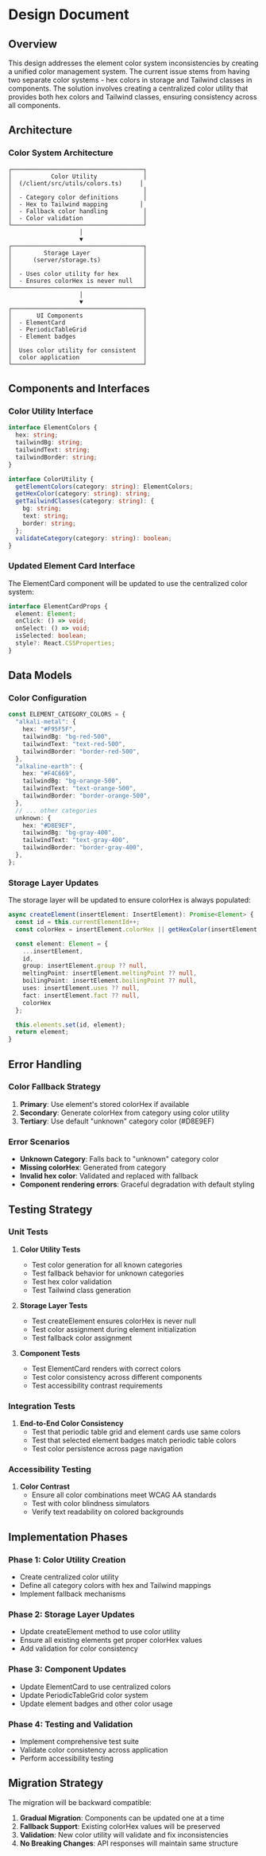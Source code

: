 # Design Document

## Overview

This design addresses the element color system inconsistencies by creating a unified color management system. The current issue stems from having two separate color systems - hex colors in storage and Tailwind classes in components. The solution involves creating a centralized color utility that provides both hex colors and Tailwind classes, ensuring consistency across all components.

## Architecture

### Color System Architecture

```
┌─────────────────────────────────────┐
│           Color Utility             │
│  (/client/src/utils/colors.ts)     │
│                                     │
│  - Category color definitions       │
│  - Hex to Tailwind mapping         │
│  - Fallback color handling          │
│  - Color validation                 │
└─────────────────────────────────────┘
                    │
                    ▼
┌─────────────────────────────────────┐
│         Storage Layer               │
│      (server/storage.ts)            │
│                                     │
│  - Uses color utility for hex       │
│  - Ensures colorHex is never null   │
└─────────────────────────────────────┘
                    │
                    ▼
┌─────────────────────────────────────┐
│       UI Components                 │
│  - ElementCard                      │
│  - PeriodicTableGrid                │
│  - Element badges                   │
│                                     │
│  Uses color utility for consistent  │
│  color application                  │
└─────────────────────────────────────┘
```

## Components and Interfaces

### Color Utility Interface

```typescript
interface ElementColors {
  hex: string;
  tailwindBg: string;
  tailwindText: string;
  tailwindBorder: string;
}

interface ColorUtility {
  getElementColors(category: string): ElementColors;
  getHexColor(category: string): string;
  getTailwindClasses(category: string): {
    bg: string;
    text: string;
    border: string;
  };
  validateCategory(category: string): boolean;
}
```

### Updated Element Card Interface

The ElementCard component will be updated to use the centralized color system:

```typescript
interface ElementCardProps {
  element: Element;
  onClick: () => void;
  onSelect: () => void;
  isSelected: boolean;
  style?: React.CSSProperties;
}
```

## Data Models

### Color Configuration

```typescript
const ELEMENT_CATEGORY_COLORS = {
  "alkali-metal": {
    hex: "#F95F5F",
    tailwindBg: "bg-red-500",
    tailwindText: "text-red-500",
    tailwindBorder: "border-red-500",
  },
  "alkaline-earth": {
    hex: "#F4C669",
    tailwindBg: "bg-orange-500",
    tailwindText: "text-orange-500",
    tailwindBorder: "border-orange-500",
  },
  // ... other categories
  unknown: {
    hex: "#D8E9EF",
    tailwindBg: "bg-gray-400",
    tailwindText: "text-gray-400",
    tailwindBorder: "border-gray-400",
  },
};
```

### Storage Layer Updates

The storage layer will be updated to ensure colorHex is always populated:

```typescript
async createElement(insertElement: InsertElement): Promise<Element> {
  const id = this.currentElementId++;
  const colorHex = insertElement.colorHex || getHexColor(insertElement.category);

  const element: Element = {
    ...insertElement,
    id,
    group: insertElement.group ?? null,
    meltingPoint: insertElement.meltingPoint ?? null,
    boilingPoint: insertElement.boilingPoint ?? null,
    uses: insertElement.uses ?? null,
    fact: insertElement.fact ?? null,
    colorHex
  };

  this.elements.set(id, element);
  return element;
}
```

## Error Handling

### Color Fallback Strategy

1. **Primary**: Use element's stored colorHex if available
2. **Secondary**: Generate colorHex from category using color utility
3. **Tertiary**: Use default "unknown" category color (#D8E9EF)

### Error Scenarios

- **Unknown Category**: Falls back to "unknown" category color
- **Missing colorHex**: Generated from category
- **Invalid hex color**: Validated and replaced with fallback
- **Component rendering errors**: Graceful degradation with default styling

## Testing Strategy

### Unit Tests

1. **Color Utility Tests**

   - Test color generation for all known categories
   - Test fallback behavior for unknown categories
   - Test hex color validation
   - Test Tailwind class generation

2. **Storage Layer Tests**

   - Test createElement ensures colorHex is never null
   - Test color assignment during element initialization
   - Test fallback color assignment

3. **Component Tests**
   - Test ElementCard renders with correct colors
   - Test color consistency across different components
   - Test accessibility contrast requirements

### Integration Tests

1. **End-to-End Color Consistency**
   - Test that periodic table grid and element cards use same colors
   - Test that selected element badges match periodic table colors
   - Test color persistence across page navigation

### Accessibility Testing

1. **Color Contrast**
   - Ensure all color combinations meet WCAG AA standards
   - Test with color blindness simulators
   - Verify text readability on colored backgrounds

## Implementation Phases

### Phase 1: Color Utility Creation

- Create centralized color utility
- Define all category colors with hex and Tailwind mappings
- Implement fallback mechanisms

### Phase 2: Storage Layer Updates

- Update createElement method to use color utility
- Ensure all existing elements get proper colorHex values
- Add validation for color consistency

### Phase 3: Component Updates

- Update ElementCard to use centralized colors
- Update PeriodicTableGrid color system
- Update element badges and other color usage

### Phase 4: Testing and Validation

- Implement comprehensive test suite
- Validate color consistency across application
- Perform accessibility testing

## Migration Strategy

The migration will be backward compatible:

1. **Gradual Migration**: Components can be updated one at a time
2. **Fallback Support**: Existing colorHex values will be preserved
3. **Validation**: New color utility will validate and fix inconsistencies
4. **No Breaking Changes**: API responses will maintain same structure
